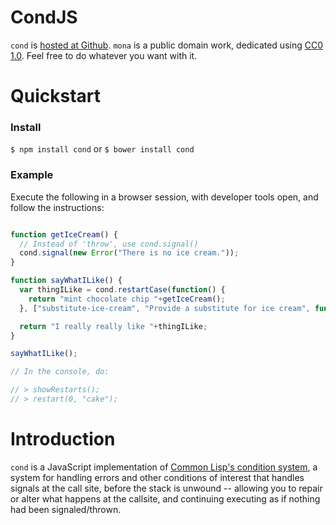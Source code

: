 # CondJS

`cond` is [hosted at Github](http://github.com/zkat/cond). `mona` is a
public domain work, dedicated using
[CC0 1.0](https://creativecommons.org/publicdomain/zero/1.0/). Feel free to do
whatever you want with it.

# Quickstart

### Install

`$ npm install cond`
or
`$ bower install cond`

### Example

Execute the following in a browser session, with developer tools open, and
follow the instructions:

```javascript

function getIceCream() {
  // Instead of 'throw', use cond.signal()
  cond.signal(new Error("There is no ice cream."));
}

function sayWhatILike() {
  var thingILike = cond.restartCase(function() {
    return "mint chocolate chip "+getIceCream();
  }, ["substitute-ice-cream", "Provide a substitute for ice cream", function(x) {return x}]);

  return "I really really like "+thingILike;
}

sayWhatILike();

// In the console, do:

// > showRestarts();
// > restart(0, "cake");

```

# Introduction

`cond` is a JavaScript implementation of
[Common Lisp's condition system](http://gigamonkeys.com/book/beyond-exception-handling-conditions-and-restarts.html),
a system for handling errors and other conditions of interest that handles
signals at the call site, before the stack is unwound -- allowing you to repair
or alter what happens at the callsite, and continuing executing as if nothing
had been signaled/thrown.
